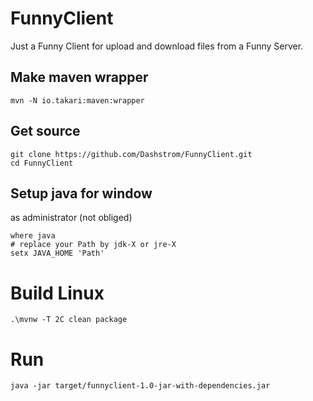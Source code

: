 # FunnyClient

Just a Funny Client for upload and download files from a Funny Server.

## Make maven wrapper

```
mvn -N io.takari:maven:wrapper
```

## Get source

```
git clone https://github.com/Dashstrom/FunnyClient.git
cd FunnyClient
```

## Setup java for window

as administrator (not obliged)
```
where java
# replace your Path by jdk-X or jre-X
setx JAVA_HOME 'Path'
```

# Build Linux

```
.\mvnw -T 2C clean package
```

# Run

```
java -jar target/funnyclient-1.0-jar-with-dependencies.jar
```